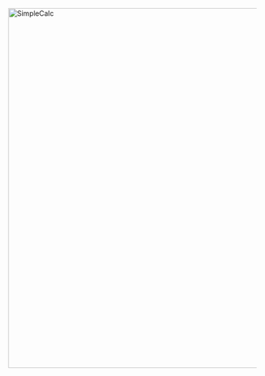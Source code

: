 <img width="729" alt="SimpleCalc" src="https://github.com/SpightJA/SimpleCalculator/assets/43256781/e8590da0-e101-41f3-8ab1-172ae503f6cd">
